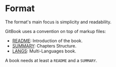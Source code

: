 # Format
The format's main focus is simplicity and readability.

GitBook uses a convention on top of markup files:

* [README](Format/readmeFile.md): Introduction of the book.
* [SUMMARY](Format/summaryFile.md): Chapters Structure.
* [LANGS](Format/multiLanguages.md): Multi-Languages book.

A book needs at least a `README` and a `SUMMARY`.